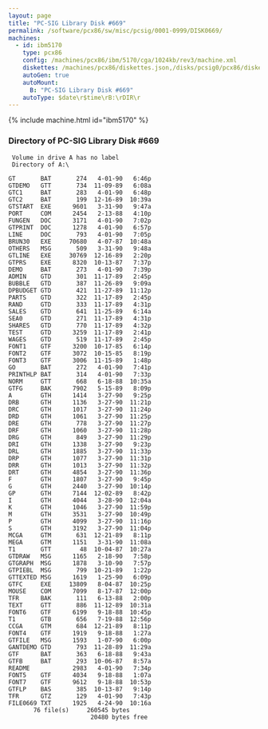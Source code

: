 ```yaml
---
layout: page
title: "PC-SIG Library Disk #669"
permalink: /software/pcx86/sw/misc/pcsig/0001-0999/DISK0669/
machines:
  - id: ibm5170
    type: pcx86
    config: /machines/pcx86/ibm/5170/cga/1024kb/rev3/machine.xml
    diskettes: /machines/pcx86/diskettes.json,/disks/pcsig0/pcx86/diskettes.json
    autoGen: true
    autoMount:
      B: "PC-SIG Library Disk #669"
    autoType: $date\r$time\rB:\rDIR\r
---
```


{% include machine.html id="ibm5170" %}

### Directory of PC-SIG Library Disk #669

     Volume in drive A has no label
     Directory of A:\

    GT       BAT       274   4-01-90   6:46p
    GTDEMO   GTT       734  11-09-89   6:08a
    GTC1     BAT       283   4-01-90   6:48p
    GTC2     BAT       199  12-16-89  10:39a
    GTSTART  EXE      9601   3-31-90   9:47a
    PORT     COM      2454   2-13-88   4:10p
    FUNGEN   DOC      3171   4-01-90   7:02p
    GTPRINT  DOC      1278   4-01-90   6:57p
    LINE     DOC       793   4-01-90   7:05p
    BRUN30   EXE     70680   4-07-87  10:48a
    OTHERS   MSG       509   3-31-90   9:48a
    GTLINE   EXE     30769  12-16-89   2:20p
    GTPRS    EXE      8320  10-13-87   7:37p
    DEMO     BAT       273   4-01-90   7:39p
    ADMIN    GTD       301  11-17-89   2:45p
    BUBBLE   GTD       387  11-26-89   9:09a
    DPBUDGET GTD       421  11-27-89  11:12p
    PARTS    GTD       322  11-17-89   2:45p
    RAND     GTD       333  11-17-89   4:31p
    SALES    GTD       641  11-25-89   6:14a
    SEA0     GTD       271  11-17-89   4:31p
    SHARES   GTD       770  11-17-89   4:32p
    TEST     GTD      3259  11-17-89   2:41p
    WAGES    GTD       519  11-17-89   2:45p
    FONT1    GTF      3200  10-17-85   6:14p
    FONT2    GTF      3072  10-15-85   8:19p
    FONT3    GTF      3006  11-15-89   1:48p
    GO       BAT       272   4-01-90   7:41p
    PRINTHLP BAT       314   4-01-90   7:33p
    NORM     GTT       668   6-18-88  10:35a
    GTFG     BAK      7902   5-15-89   8:09p
    A        GTH      1414   3-27-90   9:25p
    DRB      GTH      1136   3-27-90  11:21p
    DRC      GTH      1017   3-27-90  11:24p
    DRD      GTH      1061   3-27-90  11:25p
    DRE      GTH       778   3-27-90  11:27p
    DRF      GTH      1060   3-27-90  11:28p
    DRG      GTH       849   3-27-90  11:29p
    DRI      GTH      1338   3-27-90   9:23p
    DRL      GTH      1885   3-27-90  11:33p
    DRP      GTH      1077   3-27-90  11:31p
    DRR      GTH      1013   3-27-90  11:32p
    DRT      GTH      4854   3-27-90  11:36p
    F        GTH      1807   3-27-90   9:45p
    G        GTH      2440   3-27-90  10:14p
    GP       GTH      7144  12-02-89   8:42p
    I        GTH      4044   3-28-90  12:04a
    K        GTH      1046   3-27-90  11:59p
    M        GTH      3531   3-27-90  10:49p
    P        GTH      4099   3-27-90  11:16p
    S        GTH      3192   3-27-90  11:04p
    MCGA     GTM       631  12-21-89   8:11p
    MEGA     GTM      1151   3-31-90  11:08a
    T1       GTT        48  10-04-87  10:27a
    GTDRAW   MSG      1165   2-18-90   7:58p
    GTGRAPH  MSG      1878   3-10-90   7:57p
    GTPIEBL  MSG       799  10-21-89   1:22p
    GTTEXTED MSG      1619   1-25-90   6:09p
    GTFC     EXE     13809   8-04-87  10:25p
    MOUSE    COM      7099   8-17-87  12:00p
    TFR      BAK       111   6-13-88   2:00p
    TEXT     GTT       886  11-12-89  10:31a
    FONT6    GTF      6199   9-18-88  10:45p
    T1       GTB       656   7-19-88  12:56p
    CCGA     GTM       684  12-21-89   8:11p
    FONT4    GTF      1919   9-18-88   1:27a
    GTFILE   MSG      1593   1-07-90   6:00p
    GANTDEMO GTD       793  11-28-89  11:29a
    GTF      BAT       363   6-18-88   9:43a
    GTFB     BAT       293  10-06-87   8:57a
    README            2983   4-01-90   7:34p
    FONT5    GTF      4034   9-18-88   1:07a
    FONT7    GTF      9612   9-18-88  10:53p
    GTFLP    BAS       385  10-13-87   9:14p
    TFR      GTZ       129   4-01-90   7:43p
    FILE0669 TXT      1925   4-24-90  10:16a
           76 file(s)     260545 bytes
                           20480 bytes free
